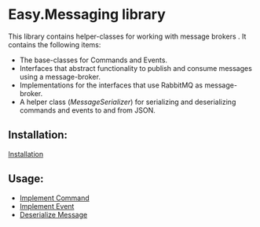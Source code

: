 # Easy.Messaging library
This library contains helper-classes for working with message brokers . It contains the following items:

- The base-classes for Commands and Events.
- Interfaces that abstract functionality to publish and consume messages using a message-broker. 
- Implementations for the interfaces that use RabbitMQ as message-broker.
- A helper class (_MessageSerializer_) for serializing and deserializing commands and events to and from JSON.

## Installation:
[Installation](https://github.com/mbiomee/Easy.Messaging/wiki/Installation)
## Usage:
* [Implement Command](https://github.com/mbiomee/Easy.Messaging/wiki/Implement-Command)
* [Implement Event](https://github.com/mbiomee/Easy.Messaging/wiki/Implement-Event)
* [Deserialize Message](https://github.com/mbiomee/Easy.Messaging/wiki/Desialize-Message)


